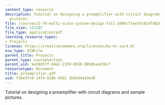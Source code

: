 ```yaml
---
content_type: resource
description: Tutorial on designing a preamplifier with circuit diagrams and sample
  pictures.
file: /courses/2-76-multi-scale-system-design-fall-2004/f3ee3fc014f4828b45b21bbb44a43e48_preamplifier.pdf
file_size: 111287
file_type: application/pdf
learning_resource_types:
- Projects
license: https://creativecommons.org/licenses/by-nc-sa/4.0/
ocw_type: OCWFile
parent_title: Projects
parent_type: CourseSection
parent_uid: be39d5ff-04e2-2159-0556-9858baa236cf
resourcetype: Document
title: preamplifier.pdf
uid: f3ee3fc0-14f4-828b-45b2-1bbb44a43e48
---
```

Tutorial on designing a preamplifier with circuit diagrams and sample pictures.